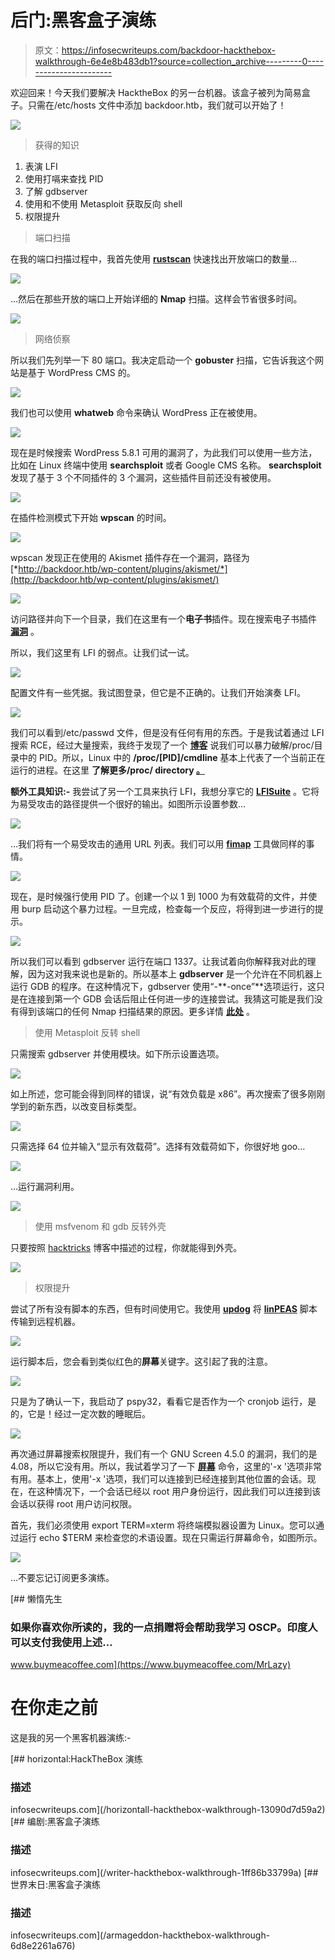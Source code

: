 # 后门:黑客盒子演练

> 原文：<https://infosecwriteups.com/backdoor-hackthebox-walkthrough-6e4e8b483db1?source=collection_archive---------0----------------------->

欢迎回来！今天我们要解决 HacktheBox 的另一台机器。该盒子被列为简易盒子。只需在/etc/hosts 文件中添加 backdoor.htb，我们就可以开始了！

![](img/30fcce808dd7d399538cd1e9abda594f.png)

> 获得的知识

1.  表演 LFI
2.  使用打嗝来查找 PID
3.  了解 gdbserver
4.  使用和不使用 Metasploit 获取反向 shell
5.  权限提升

> 端口扫描

在我的端口扫描过程中，我首先使用 [**rustscan**](https://tryhackme.com/room/rustscan) 快速找出开放端口的数量…

![](img/80377f08cb8a5a6c043036e957441254.png)

…然后在那些开放的端口上开始详细的 **Nmap** 扫描。这样会节省很多时间。

![](img/38fc1e1e9617c6bd53ae1935daddcb40.png)

> 网络侦察

所以我们先列举一下 80 端口。我决定启动一个 **gobuster** 扫描，它告诉我这个网站是基于 WordPress CMS 的。

![](img/d2cd5005be880615a9e1ab58f226b648.png)

我们也可以使用 **whatweb** 命令来确认 WordPress 正在被使用。

![](img/27ebe517adacfdf240b187227c80d279.png)

现在是时候搜索 WordPress 5.8.1 可用的漏洞了，为此我们可以使用一些方法，比如在 Linux 终端中使用 **searchsploit** 或者 Google CMS 名称。 **searchsploit** 发现了基于 3 个不同插件的 3 个漏洞，这些插件目前还没有被使用。

![](img/1a2a2d8230d4e231d8d7f1369a6d9acc.png)

在插件检测模式下开始 **wpscan** 的时间。

![](img/2dcfc381731b53c3bb4c87424c15ef61.png)

wpscan 发现正在使用的 Akismet 插件存在一个漏洞，路径为[*http://backdoor.htb/wp-content/plugins/akismet/*](http://backdoor.htb/wp-content/plugins/akismet/)

![](img/8d5f7e260d0dde2391ac5aa9eba408c9.png)

访问路径并向下一个目录，我们在这里有一个**电子书**插件。现在搜索电子书插件 [**漏洞**](https://www.exploit-db.com/exploits/39575) 。

所以，我们这里有 LFI 的弱点。让我们试一试。

![](img/809d654bd4f330a053a2ba95db054b08.png)

配置文件有一些凭据。我试图登录，但它是不正确的。让我们开始演奏 LFI。

![](img/36462a43b6583e69b461ae161470743a.png)

我们可以看到/etc/passwd 文件，但是没有任何有用的东西。于是我试着通过 LFI 搜索 RCE，经过大量搜索，我终于发现了一个 [**博客**](https://zsahi.wordpress.com/2018/09/10/file-inclusion/) 说我们可以暴力破解/proc/目录中的 PID。所以，Linux 中的 **/proc/[PID]/cmdline** 基本上代表了一个当前正在运行的进程。在这里 **了解更多/proc/ directory [**。**](https://tldp.org/LDP/Linux-Filesystem-Hierarchy/html/proc.html)**

**额外工具知识:-** 我尝试了另一个工具来执行 LFI，我想分享它的 [**LFISuite**](https://github.com/D35m0nd142/LFISuite) 。它将为易受攻击的路径提供一个很好的输出。如图所示设置参数…

![](img/6fcd2300415d95a4bc5b5b704237f356.png)

…我们将有一个易受攻击的通用 URL 列表。我们可以用 [**fimap**](https://github.com/kurobeats/fimap) 工具做同样的事情。

![](img/82d940be60aaed8d7cceee7c24128cfd.png)

现在，是时候强行使用 PID 了。创建一个以 1 到 1000 为有效载荷的文件，并使用 burp 启动这个暴力过程。一旦完成，检查每一个反应，将得到进一步进行的提示。

![](img/da1bf9afafbc8b7953425647257fdb2d.png)

所以我们可以看到 gdbserver 运行在端口 1337。让我试着向你解释我对此的理解，因为这对我来说也是新的。所以基本上 **gdbserver** 是一个允许在不同机器上运行 GDB 的程序。在这种情况下，gdbserver 使用“-**-once”**选项运行，这只是在连接到第一个 GDB 会话后阻止任何进一步的连接尝试。我猜这可能是我们没有得到该端口的任何 Nmap 扫描结果的原因。更多详情 [**此处**](https://man7.org/linux/man-pages/man1/gdbserver.1.html) 。

> 使用 Metasploit 反转 shell

只需搜索 gdbserver 并使用模块。如下所示设置选项。

![](img/95344c2f8e8594acf510533f09886b6d.png)

如上所述，您可能会得到同样的错误，说“有效负载是 x86”。再次搜索了很多刚刚学到的新东西，以改变目标类型。

![](img/034bac67d14f02c171065d744a1fa220.png)

只需选择 64 位并输入“显示有效载荷”。选择有效载荷如下，你很好地 goo…

![](img/87096c6186d04f269141aa0290c9568f.png)

…运行漏洞利用。

![](img/2c6cef607630137118863365a8a29170.png)

> 使用 msfvenom 和 gdb 反转外壳

只要按照 [hacktricks](https://book.hacktricks.xyz/pentesting/pentesting-remote-gdbserver) 博客中描述的过程，你就能得到外壳。

![](img/5953cfb9c5ee0881da55aaf117717ee9.png)

> 权限提升

尝试了所有没有脚本的东西，但有时间使用它。我使用 [**updog**](https://github.com/sc0tfree/updog) 将 [**linPEAS**](https://github.com/carlospolop/PEASS-ng/tree/master/linPEAS) 脚本传输到远程机器。

![](img/393699f7de01c9a97cc023c25f752161.png)

运行脚本后，您会看到类似红色的**屏幕**关键字。这引起了我的注意。

![](img/11f5af900be3410ec0e6c6a3c5372d1f.png)

只是为了确认一下，我启动了 pspy32，看看它是否作为一个 cronjob 运行，是的，它是！经过一定次数的睡眠后。

![](img/cc0eb2e54acad26589a2b3e360f798e7.png)

再次通过屏幕搜索权限提升，我们有一个 GNU Screen 4.5.0 的漏洞，我们的是 4.08，所以它没有用。所以，我试着学习了一下 [**屏幕**](https://www.gnu.org/software/screen/manual/screen.html#Session-Management) 命令，这里的'-x '选项非常有用。基本上，使用'-x '选项，我们可以连接到已经连接到其他位置的会话。现在，在这种情况下，一个会话已经以 root 用户身份运行，因此我们可以连接到该会话以获得 root 用户访问权限。

首先，我们必须使用 export TERM=xterm 将终端模拟器设置为 Linux。您可以通过运行 echo $TERM 来检查您的术语设置。现在只需运行屏幕命令，如图所示。

![](img/396676e9d52f192039e4981f3fa68e7b.png)

…不要忘记订阅更多演练。

[](https://www.buymeacoffee.com/MrLazy) [## 懒惰先生

### 如果你喜欢你所读的，我的一点捐赠将会帮助我学习 OSCP。印度人可以支付我使用上述…

www.buymeacoffee.com](https://www.buymeacoffee.com/MrLazy) 

# 在你走之前

这是我的另一个黑客机器演练:-

[](/horizontall-hackthebox-walkthrough-13090d7d59a2) [## horizontal:HackTheBox 演练

### 描述

infosecwriteups.com](/horizontall-hackthebox-walkthrough-13090d7d59a2) [](/writer-hackthebox-walkthrough-1ff86b33799a) [## 编剧:黑客盒子演练

### 描述

infosecwriteups.com](/writer-hackthebox-walkthrough-1ff86b33799a) [](/armageddon-hackthebox-walkthrough-6d8e2261a676) [## 世界末日:黑客盒子演练

### 描述

infosecwriteups.com](/armageddon-hackthebox-walkthrough-6d8e2261a676)